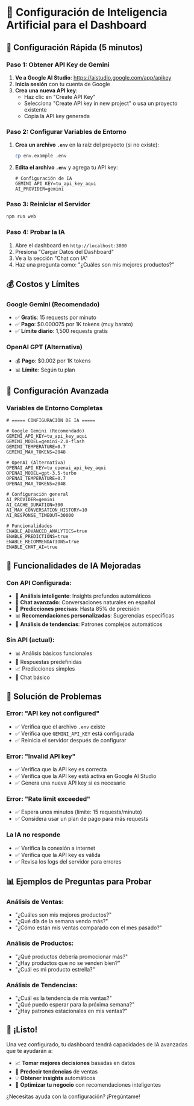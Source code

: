 # 🤖 Configuración de Inteligencia Artificial para el Dashboard

## 🚀 **Configuración Rápida (5 minutos)**

### **Paso 1: Obtener API Key de Gemini**

1. **Ve a Google AI Studio**: https://aistudio.google.com/app/apikey
2. **Inicia sesión** con tu cuenta de Google
3. **Crea una nueva API key**:
   - Haz clic en "Create API Key"
   - Selecciona "Create API key in new project" o usa un proyecto existente
   - Copia la API key generada

### **Paso 2: Configurar Variables de Entorno**

1. **Crea un archivo `.env`** en la raíz del proyecto (si no existe):
   ```bash
   cp env.example .env
   ```

2. **Edita el archivo `.env`** y agrega tu API key:
   ```env
   # Configuración de IA
   GEMINI_API_KEY=tu_api_key_aqui
   AI_PROVIDER=gemini
   ```

### **Paso 3: Reiniciar el Servidor**

```bash
npm run web
```

### **Paso 4: Probar la IA**

1. Abre el dashboard en `http://localhost:3000`
2. Presiona "Cargar Datos del Dashboard"
3. Ve a la sección "Chat con IA"
4. Haz una pregunta como: "¿Cuáles son mis mejores productos?"

## 💰 **Costos y Límites**

### **Google Gemini (Recomendado)**
- ✅ **Gratis**: 15 requests por minuto
- ✅ **Pago**: $0.000075 por 1K tokens (muy barato)
- ✅ **Límite diario**: 1,500 requests gratis

### **OpenAI GPT (Alternativa)**
- 💰 **Pago**: $0.002 por 1K tokens
- 📊 **Límite**: Según tu plan

## 🔧 **Configuración Avanzada**

### **Variables de Entorno Completas**

```env
# ===== CONFIGURACIÓN DE IA =====

# Google Gemini (Recomendado)
GEMINI_API_KEY=tu_api_key_aqui
GEMINI_MODEL=gemini-2.0-flash
GEMINI_TEMPERATURE=0.7
GEMINI_MAX_TOKENS=2048

# OpenAI (Alternativa)
OPENAI_API_KEY=tu_openai_api_key_aqui
OPENAI_MODEL=gpt-3.5-turbo
OPENAI_TEMPERATURE=0.7
OPENAI_MAX_TOKENS=2048

# Configuración general
AI_PROVIDER=gemini
AI_CACHE_DURATION=300
AI_MAX_CONVERSATION_HISTORY=10
AI_RESPONSE_TIMEOUT=30000

# Funcionalidades
ENABLE_ADVANCED_ANALYTICS=true
ENABLE_PREDICTIONS=true
ENABLE_RECOMMENDATIONS=true
ENABLE_CHAT_AI=true
```

## 🎯 **Funcionalidades de IA Mejoradas**

### **Con API Configurada:**
- 🧠 **Análisis inteligente**: Insights profundos automáticos
- 💬 **Chat avanzado**: Conversaciones naturales en español
- 🔮 **Predicciones precisas**: Hasta 85% de precisión
- 📊 **Recomendaciones personalizadas**: Sugerencias específicas
- 🎯 **Análisis de tendencias**: Patrones complejos automáticos

### **Sin API (actual):**
- 📊 Análisis básicos funcionales
- 🔄 Respuestas predefinidas
- 📈 Predicciones simples
- 💬 Chat básico

## 🚨 **Solución de Problemas**

### **Error: "API key not configured"**
- ✅ Verifica que el archivo `.env` existe
- ✅ Verifica que `GEMINI_API_KEY` está configurada
- ✅ Reinicia el servidor después de configurar

### **Error: "Invalid API key"**
- ✅ Verifica que la API key es correcta
- ✅ Verifica que la API key está activa en Google AI Studio
- ✅ Genera una nueva API key si es necesario

### **Error: "Rate limit exceeded"**
- ✅ Espera unos minutos (límite: 15 requests/minuto)
- ✅ Considera usar un plan de pago para más requests

### **La IA no responde**
- ✅ Verifica la conexión a internet
- ✅ Verifica que la API key es válida
- ✅ Revisa los logs del servidor para errores

## 📊 **Ejemplos de Preguntas para Probar**

### **Análisis de Ventas:**
- "¿Cuáles son mis mejores productos?"
- "¿Qué día de la semana vendo más?"
- "¿Cómo están mis ventas comparado con el mes pasado?"

### **Análisis de Productos:**
- "¿Qué productos debería promocionar más?"
- "¿Hay productos que no se venden bien?"
- "¿Cuál es mi producto estrella?"

### **Análisis de Tendencias:**
- "¿Cuál es la tendencia de mis ventas?"
- "¿Qué puedo esperar para la próxima semana?"
- "¿Hay patrones estacionales en mis ventas?"

## 🎉 **¡Listo!**

Una vez configurado, tu dashboard tendrá capacidades de IA avanzadas que te ayudarán a:

- 📈 **Tomar mejores decisiones** basadas en datos
- 🔮 **Predecir tendencias** de ventas
- 💡 **Obtener insights** automáticos
- 🎯 **Optimizar tu negocio** con recomendaciones inteligentes

¿Necesitas ayuda con la configuración? ¡Pregúntame!
